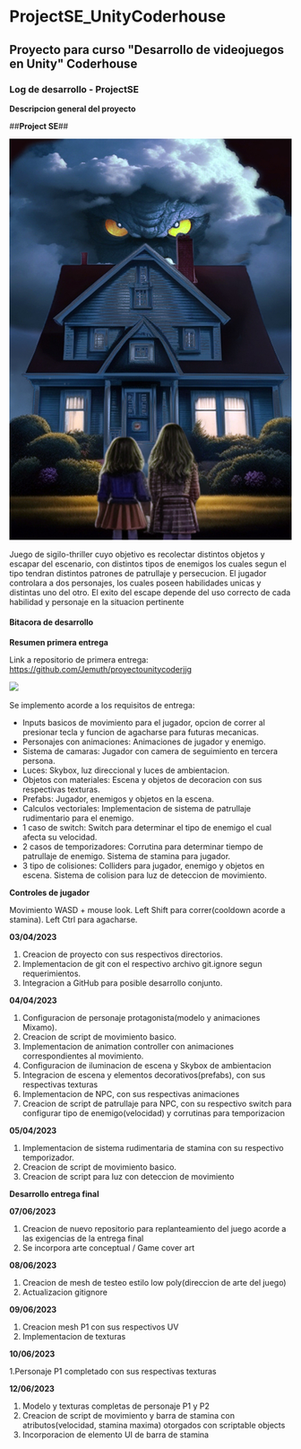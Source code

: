 # ProjectSE_UnityCoderhouse
## Proyecto para curso "Desarrollo de videojuegos en Unity" Coderhouse

### Log de desarrollo - ProjectSE

**Descripcion general del proyecto**

##**Project SE**##

![](https://raw.githubusercontent.com/Jemuth/ProjectSE_UnityCoderhouse/main/Images/GDDCoverArt.jpg)

Juego de sigilo-thriller cuyo objetivo es recolectar distintos objetos y escapar del escenario, con distintos tipos de enemigos los cuales segun el tipo tendran distintos patrones de patrullaje y persecucion. El jugador controlara a dos personajes, 
los cuales poseen habilidades unicas y distintas uno del otro. El exito del escape depende del uso correcto de cada habilidad y personaje en la situacion pertinente

#### Bitacora de desarrollo

**Resumen primera entrega**

Link a repositorio de primera entrega: https://github.com/Jemuth/proyectounitycoderjjg

![](https://github.com/Jemuth/proyectounitycoderjjg/blob/main/gifs/entrega1.gif)

Se implemento acorde a los requisitos de entrega:

- Inputs basicos de movimiento para el jugador, opcion de correr al presionar tecla y funcion de agacharse para futuras mecanicas.
- Personajes con animaciones: Animaciones de jugador y enemigo.
- Sistema de camaras: Jugador con camera de seguimiento en tercera persona.
- Luces: Skybox, luz direccional y luces de ambientacion.
- Objetos con materiales: Escena y objetos de decoracion con sus respectivas texturas.
- Prefabs: Jugador, enemigos y objetos en la escena.
- Calculos vectoriales: Implementacion de sistema de patrullaje rudimentario para el enemigo.
- 1 caso de switch: Switch para determinar el tipo de enemigo el cual afecta su velocidad.
- 2 casos de temporizadores: Corrutina para determinar tiempo de patrullaje de enemigo. Sistema de stamina para jugador.
- 3 tipo de colisiones: Colliders para jugador, enemigo y objetos en escena. Sistema de colision para luz de deteccion de movimiento.

**Controles de jugador**

Movimiento WASD + mouse look. Left Shift para correr(cooldown acorde a stamina). Left Ctrl para agacharse.

**03/04/2023**

1. Creacion de proyecto con sus respectivos directorios.
2. Implementacion de git con el respectivo archivo git.ignore segun requerimientos.
3. Integracion a GitHub para posible desarrollo conjunto.

**04/04/2023**

1. Configuracion de personaje protagonista(modelo y animaciones Mixamo).
2. Creacion de script de movimiento basico.
3. Implementacion de animation controller con animaciones correspondientes al movimiento.
4. Configuracion de iluminacion de escena y Skybox de ambientacion
5. Integracion de escena y elementos decorativos(prefabs), con sus respectivas texturas
6. Implementacion de NPC, con sus respectivas animaciones
7. Creacion de script de patrullaje para NPC, con su respectivo switch para configurar tipo de enemigo(velocidad) y corrutinas para temporizacion

**05/04/2023**

1. Implementacion de sistema rudimentaria de stamina con su respectivo temporizador.
2. Creacion de script de movimiento basico.
3. Creacion de script para luz con deteccion de movimiento

**Desarrollo entrega final**

**07/06/2023**

1. Creacion de nuevo repositorio para replanteamiento del juego acorde a las exigencias de la entrega final
2. Se incorpora arte conceptual / Game cover art

**08/06/2023**

1. Creacion de mesh de testeo estilo low poly(direccion de arte del juego)
2. Actualizacion gitignore

**09/06/2023**

1. Creacion mesh P1 con sus respectivos UV
2. Implementacion de texturas

**10/06/2023**

1.Personaje P1 completado con sus respectivas texturas

**12/06/2023**

1. Modelo y texturas completas de personaje P1 y P2 
2. Creacion de script de movimiento y barra de stamina con atributos(velocidad, stamina maxima) otorgados con scriptable objects
3. Incorporacion de elemento UI de barra de stamina
